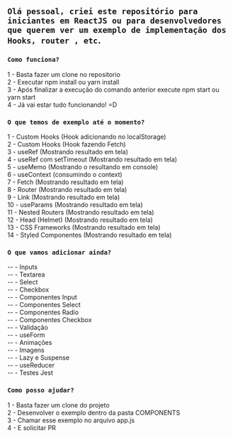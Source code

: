## `Olá pessoal, criei este repositório para iniciantes em ReactJS ou para desenvolvedores que querem ver um exemplo de implementação dos Hooks, router , etc`.

### `Como funciona?`

1 - Basta fazer um clone no repositorio<br />
2 - Executar npm install ou yarn install <br />
3 - Após finalizar a execução do comando anterior execute npm start ou yarn start<br/>
4 - Já vai estar tudo funcionando! =D<br />

### `O que temos de exemplo até o momento?`

1 - Custom Hooks (Hook adicionando no localStorage)<br />
2 - Custom Hooks (Hook fazendo Fetch)<br />
3 - useRef (Mostrando resultado em tela)<br />
4 - useRef com setTimeout (Mostrando resultado em tela)<br />
5 - useMemo (Mostrando o resultando em console)<br />
6 - useContext (consumindo o context)<br />
7 - Fetch (Mostrando resultado em tela)<br />
8 - Router (Mostrando resultado em tela)<br />
9 - Link (Mostrando resultado em tela)<br />
10 - useParams (Mostrando resultado em tela)<br />
11 - Nested Routers (Mostrando resultado em tela)<br />
12 - Head (Helmet) (Mostrando resultado em tela)<br />
13 - CSS Frameworks (Mostrando resultado em tela)<br />
14 - Styled Componentes (Mostrando resultado em tela)<br />

### `O que vamos adicionar ainda?`

-- - Inputs<br />
-- - Textarea<br />
-- - Select<br />
-- - Checkbox<br />
-- - Componentes Input<br />
-- - Componentes Select<br />
-- - Componentes Radio<br />
-- - Componentes Checkbox<br />
-- - Validação<br />
-- - useForm<br />
-- - Animações<br />
-- - Imagens<br />
-- - Lazy e Suspense<br />
-- - useReducer<br />
-- - Testes Jest<br />

### `Como posso ajudar?`

1 - Basta fazer um clone do projeto<br />
2 - Desenvolver o exemplo dentro da pasta COMPONENTS<br />
3 - Chamar esse exemplo no arquivo app.js<br />
4 - E solicitar PR<br />
